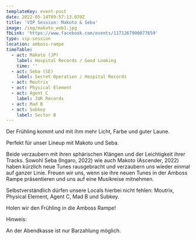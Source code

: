 ```yaml
---
templateKey: event-post
date: 2022-05-14T09:57:13.070Z
title: 'VIP Session: Makoto & Seba'
image: /img/makoto_web1.jpg
fbLink: 'https://www.facebook.com/events/1171267900077659'
type: vip-session
location: amboss-rampe
timeTable:
  - act: Makoto (JP)
    label: Hospital Records / Good Looking
    time: ''
  - act: Seba (SE)
    label: Secret Operation / Hospital Records
  - act: Moutrix
  - act: Physical Element
  - act: Agent C
    label: JUR Records
  - act: Mad B
  - act: Subkey
    label: Sector B
---
```

Der Frühling kommt und mit ihm mehr Licht, Farbe und guter Laune.

Perfekt für unser Lineup mit Makoto und Seba.

Beide verzaubern mit ihren sphärischen Klängen und der Leichtigkeit ihrer Tracks. Sowohl Seba (Ingaro, 2022) wie auch Makoto (Ascender, 2022) haben kürzlich neue Tunes rausgebracht und verzaubern uns wieder einmal auf ganzer Linie. Freuen wir uns, wenn sie ihre neuen Tunes in der Amboss Rampe präsentieren und uns auf eine Musikreise mitnehmen.

Selbstverständlich dürfen unsere Locals hierbei nicht fehlen: Moutrix, Physical Element, Agent C, Mad B und Subkey.

Holen wir den Frühling in die Amboss Rampe!



Hinweis:

An der Abendkasse ist nur Barzahlung möglich.
